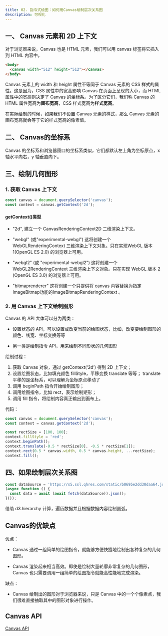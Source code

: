 ```yaml
---
title: 02. 指令式绘图：如何用Canvas绘制层次关系图
description: 可视化
---
```


## 一、 Canvas 元素和 2D 上下文

对于浏览器来说，Canvas 也是 HTML 元素，我们可以用 canvas 标签将它插入到 HTML 内容中。

```html
<body>
  <canvas width="512" height="512"></canvas>
</body>
```

Canvas 元素上的 width 和 height 属性不等同于 Canvas 元素的 CSS 样式的属性。这是因为，CSS 属性中的宽高影响 Canvas 在页面上呈现的大小，而 HTML 属性中的宽高则决定了 Canvas 的坐标系。为了区分它们，我们称 Canvas 的 HTML 属性宽高为**画布宽高**，CSS 样式宽高为**样式宽高**。

在实际绘制的时候，如果我们不设置 Canvas 元素的样式，那么 Canvas 元素的画布宽高就会等于它的样式宽高的像素值。

## 二、 Canvas的坐标系

Canvas 的坐标系和浏览器窗口的坐标系类似，它们都默认左上角为坐标原点，x 轴水平向右，y 轴垂直向下。

## 三、绘制几何图形

### 1. 获取 Canvas 上下文

```javascript
const canvas = document.querySelector('canvas');
const context = canvas.getContext('2d');
```

#### getContext()类型

* "2d", 建立一个 CanvasRenderingContext2D 二维渲染上下文。

* "webgl" (或"experimental-webgl") 这将创建一个 WebGLRenderingContext 三维渲染上下文对象。只在实现WebGL 版本 1(OpenGL ES 2.0) 的浏览器上可用。

* "webgl2" (或 "experimental-webgl2") 这将创建一个 WebGL2RenderingContext 三维渲染上下文对象。只在实现 WebGL 版本 2 (OpenGL ES 3.0) 的浏览器上可用。

* "bitmaprenderer" 这将创建一个只提供将 canvas 内容替换为指定ImageBitmap功能的ImageBitmapRenderingContext 。

### 2. 用 Canvas 上下文绘制图形

Canvas 的 API 大体可以分为两类：

* 设置状态的 API，可以设置或改变当前的绘图状态，比如，改变要绘制图形的颜色、线宽、坐标变换等等

* 另一类是绘制指令 API，用来绘制不同形状的几何图形

绘制过程：

1. 获取 Canvas 对象，通过 getContext(‘2d’) 得到 2D 上下文；
2. 设置绘图状态，比如填充颜色 fillStyle，平移变换 translate 等等；
  translate平移的是坐标系，可以理解为坐标原点移动了
3. 调用 beginPath 指令开始绘制图形；
4. 调用绘图指令，比如 rect，表示绘制矩形；
5. 调用 fill 指令，将绘制内容真正输出到画布上。

代码：

```javascript
const canvas = document.querySelector('canvas');
const context = canvas.getContext('2d');

const rectSize = [100, 100];
context.fillStyle = 'red';
context.beginPath();
context.translate(-0.5 * rectSize[0], -0.5 * rectSize[1]);
context.rect(0.5 * canvas.width, 0.5 * canvas.height, ...rectSize);
context.fill();
```

## 四、如果绘制层次关系图

```javascript
const dataSource = 'https://s5.ssl.qhres.com/static/b0695e2dd30daa64.json';
(async function () {
  const data = await (await fetch(dataSource)).json();
}());
```

借助 d3.hierarchy 计算，遍历数据并且根据数据内容绘制圆弧。

## Canvas的优缺点

优点：

* Canvas 通过一组简单的绘图指令，就能够方便快捷地绘制出各种复杂的几何图形。

* Canvas 渲染起来相当高效。即使是绘制大量轮廓非常复杂的几何图形，Canvas 也只需要调用一组简单的绘图指令就能高性能地完成渲染。

缺点：

* Canvas 绘制出的图形对于浏览器来说，只是 Canvas 中的一个个像素点，我们很难直接抽取其中的图形对象进行操作。

## Canvas API

[Canvas API](https://developer.mozilla.org/zh-CN/docs/Web/API/CanvasRenderingContext2D)
